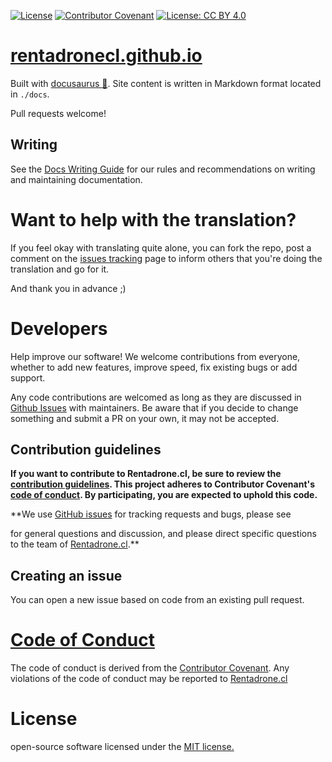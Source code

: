 [![License](https://poser.pugx.org/composer/spdx-licenses/license)](https://packagist.org/packages/composer/spdx-licenses)
[![Contributor Covenant](https://img.shields.io/badge/Contributor%20Covenant-v2.0%20adopted-ff69b4.svg)](CODE_OF_CONDUCT.md)
[![License: CC BY 4.0](https://img.shields.io/badge/License-CC%20BY%204.0-lightgrey.svg)](https://creativecommons.org/licenses/by/4.0/)


# [rentadronecl.github.io](https://rentadronecl.github.io)

Built with [docusaurus 🦖](https://docusaurus.io). Site content is written in Markdown format located in `./docs`.

Pull requests welcome!

## Writing

See the [Docs Writing Guide](WRITING_GUIDE.md) for our rules and recommendations on writing and maintaining documentation.

# Want to help with the translation?

If you feel okay with translating quite alone, you can fork the repo, post a comment on the [issues tracking](https://github.com/RentadroneCL/docs/issues) page to inform others that you're doing the translation and go for it.

And thank you in advance ;)

# Developers

Help improve our software! We welcome contributions from everyone, whether to add new features, improve speed, fix existing bugs or add support.

Any code contributions are welcomed as long as they are discussed in [Github Issues](https://github.com/RentadroneCL/docs/issues) with maintainers. Be aware that if you decide to change something and submit a PR on your own, it may not be accepted.

## Contribution guidelines

**If you want to contribute to Rentadrone.cl, be sure to review the
[contribution guidelines](CONTRIBUTING.md). This project adheres to Contributor Covenant's
[code of conduct](CODE_OF_CONDUCT.md). By participating, you are expected to
uphold this code.**

**We use [GitHub issues](https://github.com/RentadroneCL/model-definition/issues) for
tracking requests and bugs, please see

for general questions and discussion, and please direct specific questions to the team of
[Rentadrone.cl](mailto:contacto@rentadrone.cl).**

## Creating an issue

You can open a new issue based on code from an existing pull request.

# [Code of Conduct](https://github.com/RentadroneCL/droneraising/blob/master/CODE_OF_CONDUCT.md)

The code of conduct is derived from the [Contributor Covenant](https://www.contributor-covenant.org). Any violations of the code of conduct may be reported to [Rentadrone.cl](mailto:contacto@rentadrone.cl)

# License

open-source software licensed under the [MIT license.](LICENSE)
